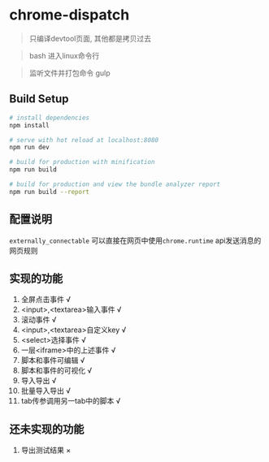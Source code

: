 # chrome-dispatch

> 只编译devtool页面, 其他都是拷贝过去

> bash 进入linux命令行

> 监听文件并打包命令 gulp

## Build Setup

``` bash
# install dependencies
npm install

# serve with hot reload at localhost:8080
npm run dev

# build for production with minification
npm run build

# build for production and view the bundle analyzer report
npm run build --report
```
## 配置说明
`externally_connectable` 可以直接在网页中使用`chrome.runtime` api发送消息的网页规则


## 实现的功能
1. 全屏点击事件 √
1. \<input\>,\<textarea\>输入事件 √
1. 滚动事件 √
1. \<input\>,\<textarea\>自定义key √
1. \<select\>选择事件 √
1. 一层\<iframe\>中的上述事件 √
1. 脚本和事件可编辑 √
1. 脚本和事件的可视化 √
1. 导入导出 √
1. 批量导入导出 √
1. tab传参调用另一tab中的脚本 √
     

## 还未实现的功能
1. 导出测试结果 ×

